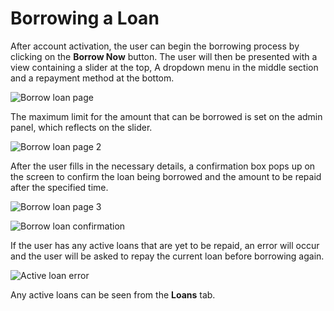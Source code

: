# Borrowing a Loan

After account activation, the user can begin the borrowing process by clicking on the **Borrow Now** button. The user will then be presented with a view containing a slider at the top, A dropdown menu in the middle section and a repayment method at the bottom.

![Borrow loan page](screenshots/borrowing_a_loan/borrow_loan_1.png)

The maximum limit for the amount that can be borrowed is set on the admin panel, which reflects on the slider.

![Borrow loan page 2](screenshots/borrowing_a_loan/borrow_loan_2.png)

After the user fills in the necessary details, a confirmation box pops up on the screen to confirm the loan being borrowed and the amount to be repaid after the specified time.

![Borrow loan page 3](screenshots/borrowing_a_loan/borrow_loan_3.png)

![Borrow loan confirmation](screenshots/borrowing_a_loan/borrow_loan_4.png)

If the user has any active loans that are yet to be repaid, an error will occur and the user will be asked to repay the current loan before borrowing again.

![Active loan error](screenshots/borrowing_a_loan/borrow_loan_5.png)

Any active loans can be seen from the **Loans** tab.
